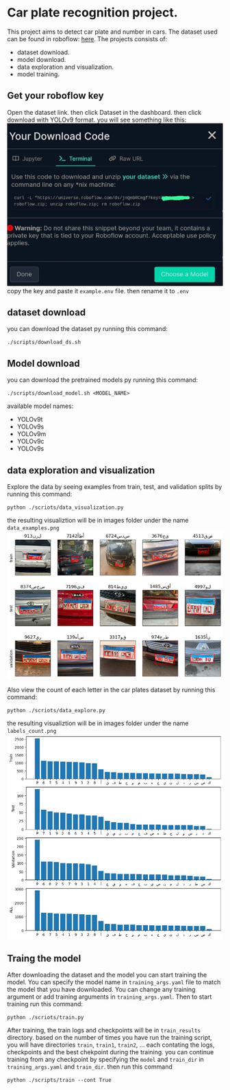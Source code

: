# Car plate recognition project.
This project aims to detect car plate and number in cars.
The dataset used can be found in roboflow: [here](https://universe.roboflow.com/fbi-senstive-information/egypt-car-plates).
The projects consists of:
- dataset download.
- model download. 
- data exploration and visualization.
- model training.

## Get your roboflow key
Open the dataset link. then click Dataset in the dashboard. then click download with YOLOv9 format.
you will see something like this:
![cli_key](./images/cli_key.jpeg)
copy the key and paste it `example.env` file. then rename it to `.env`


## dataset download
you can download the dataset py running this command:
```shell
./scripts/download_ds.sh
```

## Model download
you can download the pretrained models py running this command:
```shell
./scripts/download_model.sh <MODEL_NAME>
```
available model names:
- YOLOv9t
- YOLOv9s
- YOLOv9m
- YOLOv9c
- YOLOv9s

## data exploration and visualization
Explore the data by seeing examples from train, test, and validation splits by running this command:
```shell
python ./scriots/data_visualization.py
```
the resulting visualiztion will be in images folder under the name `data_examples.png`
![data_examples](./images/data_examples.png)

Also view the count of each letter in the car plates dataset by running this command:
```shell
python ./scriots/data_explore.py
```
the resulting visualiztion will be in images folder under the name `labels_count.png`
![labels_count](./images/labels_count.png)

## Traing the model
After downloading the dataset and the model you can start training the model.
You can specify the model name in `training_args.yaml` file to match the model that you have downloaded. You can change any training argument or add training arguments in `training_args.yaml`.
Then to start training run this command:
```shell
python ./scriots/train.py
```
After training, the train logs and checkpoints will be in `train_results` directory. based on the number of times you have run the training script, you will have directories `train`, `train1`, `train2`, ... each contating the logs, checkpoints and the best chekpoint during the training.
you can continue training from any checkpoint by specifying the `model` and `train_dir` in `training_args.yaml` and `train_dir`.
then run this command
```shell
python ./scripts/train --cont True
```


